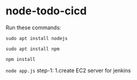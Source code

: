 # node-todo-cicd

Run these commands:


`sudo apt install nodejs`


`sudo apt install npm`


`npm install`

`node app.js`
step-1:
1.create EC2 server for jenkins


